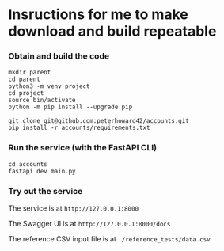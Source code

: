 # Insructions for me to make download and build repeatable

### Obtain and build the code

```
mkdir parent
cd parent
python3 -m venv project
cd project
source bin/activate
python -m pip install --upgrade pip

git clone git@github.com:peterhoward42/accounts.git
pip install -r accounts/requirements.txt
```

### Run the service (with the FastAPI CLI)

```
cd accounts
fastapi dev main.py
```

###  Try out the service

The service is at `http://127.0.0.1:8000`

The Swagger UI is at `http://127.0.0.1:8000/docs`

The reference CSV input file is at `./reference_tests/data.csv`